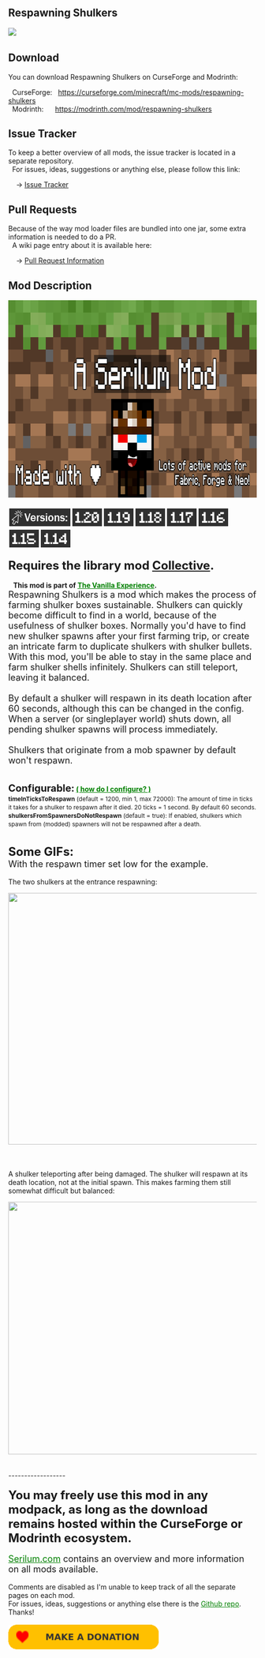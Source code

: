 <h2>Respawning Shulkers</h2>
<p><a href="https://github.com/Serilum/Respawning-Shulkers"><img src="https://serilum.com/assets/data/logo/respawning-shulkers.png"></a></p><h2>Download</h2>
<p>You can download Respawning Shulkers on CurseForge and Modrinth:</p><p>&nbsp;&nbsp;CurseForge: &nbsp;&nbsp;<a href="https://curseforge.com/minecraft/mc-mods/respawning-shulkers">https://curseforge.com/minecraft/mc-mods/respawning-shulkers</a><br>&nbsp;&nbsp;Modrinth: &nbsp;&nbsp;&nbsp;&nbsp;&nbsp;<a href="https://modrinth.com/mod/respawning-shulkers">https://modrinth.com/mod/respawning-shulkers</a></p>
<h2>Issue Tracker</h2>
<p>To keep a better overview of all mods, the issue tracker is located in a separate repository.<br>&nbsp;&nbsp;For issues, ideas, suggestions or anything else, please follow this link:</p>
<p>&nbsp;&nbsp;&nbsp;&nbsp;-> <a href="https://serilum.com/url/issue-tracker">Issue Tracker</a></p>
<h2>Pull Requests</h2>
<p>Because of the way mod loader files are bundled into one jar, some extra information is needed to do a PR.<br>&nbsp;&nbsp;A wiki page entry about it is available here:</p>
<p>&nbsp;&nbsp;&nbsp;&nbsp;-> <a href="https://serilum.com/url/pull-requests">Pull Request Information</a></p>
<h2>Mod Description</h2>
<p><a href="https://serilum.com/" rel="nofollow"><img src="https://github.com/Serilum/.cdn/blob/main/description/header/header.png" alt="" width="838" height="400"></a><br><br><a href="https://legacy.curseforge.com/minecraft/mc-mods/respawning-shulkers/files"><img src="https://github.com/Serilum/.cdn/raw/main/description/versions/header.png"></a><a href="https://legacy.curseforge.com/minecraft/mc-mods/respawning-shulkers/files/all?filter-status=1&filter-game-version=1738749986:75125" rel="nofollow"><img src="https://github.com/Serilum/.cdn/raw/main/description/versions/1_20.png"></a><a href="https://legacy.curseforge.com/minecraft/mc-mods/respawning-shulkers/files/all?filter-status=1&filter-game-version=1738749986:73407" rel="nofollow"><img src="https://github.com/Serilum/.cdn/raw/main/description/versions/1_19.png"></a><a href="https://legacy.curseforge.com/minecraft/mc-mods/respawning-shulkers/files/all?filter-status=1&filter-game-version=1738749986:73250" rel="nofollow"><img src="https://github.com/Serilum/.cdn/raw/main/description/versions/1_18.png"></a><a href="https://legacy.curseforge.com/minecraft/mc-mods/respawning-shulkers/files/all?filter-status=1&filter-game-version=1738749986:73242" rel="nofollow"><img src="https://github.com/Serilum/.cdn/raw/main/description/versions/1_17.png"></a><a href="https://legacy.curseforge.com/minecraft/mc-mods/respawning-shulkers/files/all?filter-status=1&filter-game-version=1738749986:70886" rel="nofollow"><img src="https://github.com/Serilum/.cdn/raw/main/description/versions/1_16.png"></a><a href="https://legacy.curseforge.com/minecraft/mc-mods/respawning-shulkers/files/all?filter-status=1&filter-game-version=1738749986:68722" rel="nofollow"><img src="https://github.com/Serilum/.cdn/raw/main/description/versions/1_15.png"></a><a href="https://legacy.curseforge.com/minecraft/mc-mods/respawning-shulkers/files/all?filter-status=1&filter-game-version=1738749986:64806" rel="nofollow"><img src="https://github.com/Serilum/.cdn/raw/main/description/versions/1_14.png"></a><br><br><strong><span style="font-size:24px">Requires the library mod&nbsp;<a style="font-size:24px" href="https://www.curseforge.com/minecraft/mc-mods/collective" rel="nofollow">Collective</a>.</span></strong><strong>&nbsp;<br><br> &nbsp; &nbsp;This mod is part of <span style="color:#008000"><a style="color:#008000" href="https://curseforge.com/minecraft/modpacks/the-vanilla-experience" rel="nofollow">The Vanilla Experience</a></span>.</strong><br><span style="font-size:18px">Respawning Shulkers is a mod which makes the process of farming shulker boxes sustainable. Shulkers can quickly become difficult to find in a world, because of the usefulness of shulker boxes. Normally you'd have to find new shulker spawns after your first farming trip, or create an intricate farm to duplicate shulkers with shulker bullets. With this mod, you'll be able to stay in the same place and farm shulker shells infinitely.&nbsp;Shulkers can still teleport, leaving it balanced.<br><br>By default a shulker will respawn in its death location after 60 seconds, although this can be changed in the config. When a server (or singleplayer world) shuts down, all pending shulker spawns will process immediately.<br><br>Shulkers that originate from a mob spawner by default won't respawn.<br></span><br><br><strong><span style="font-size:20px">Configurable:</span> <span style="color:#008000;font-size:14px"><a style="color:#008000" href="https://serilum.com/url/issue-trackerwiki/how-to-configure-mods" rel="nofollow">(&nbsp;how do I configure?&nbsp;)</a></span><br></strong><span style="font-size:12px"><strong>timeInTicksToRespawn</strong>&nbsp;(default = 1200, min 1, max 72000): The amount of time in ticks it takes for a shulker to respawn after it died. 20 ticks = 1 second. By default 60 seconds.<br><strong>shulkersFromSpawnersDoNotRespawn</strong>&nbsp;(default = true): If enabled, shulkers which spawn from (modded) spawners will not be respawned after a death.</span><br><br><br><span style="font-size:24px"><strong>Some GIFs:</strong></span><br><span style="font-size:18px">With the respawn timer set low for the example.</span><br><br><span style="font-size:14px">The two shulkers at the entrance respawning:</span></p>
<div class="spoiler">
<p><picture><img src="https://github.com/Serilum/.cdn/raw/main/projects/respawning-shulkers/a.gif" width="1000" height="510"></picture></p>
</div>
<p><br><br><span style="font-size:14px">A shulker teleporting after being damaged. The shulker will respawn at its death location, not at the initial spawn. This makes farming them still somewhat difficult but balanced:</span></p>
<div class="spoiler">
<p><picture><img src="https://github.com/Serilum/.cdn/raw/main/projects/respawning-shulkers/b.gif" width="1000" height="512"></picture></p>
</div>
<p><br>------------------<br><br><span style="font-size:24px"><strong>You may freely use this mod in any modpack, as long as the download remains hosted within the CurseForge or Modrinth ecosystem.</strong></span><br><br><span style="font-size:18px"><a style="font-size:18px;color:#008000" href="https://serilum.com/" rel="nofollow">Serilum.com</a> contains an overview and more information on all mods available.</span><br><br><span style="font-size:14px">Comments are disabled as I'm unable to keep track of all the separate pages on each mod.</span><span style="font-size:14px"><br>For issues, ideas, suggestions or anything else there is the&nbsp;<a style="font-size:14px;color:#008000" href="https://serilum.com/url/issue-tracker" rel="nofollow">Github repo</a>. Thanks!</span><span style="font-size:6px"><br><br></span><a href="https://ricksouth.com/donate" rel="nofollow"><img src="https://github.com/Serilum/.cdn/raw/main/description/shields/donation_rounded.svg" alt="" width="306" height="50"></a></p>